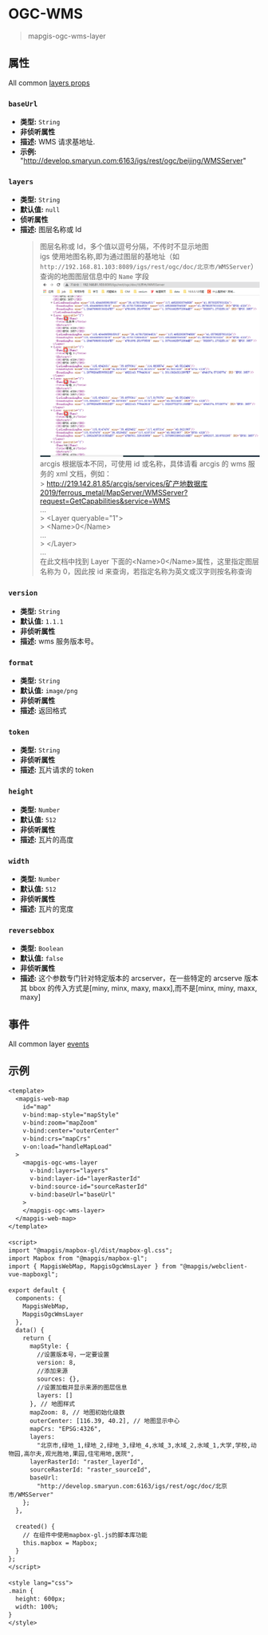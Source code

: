 # OGC-WMS

> mapgis-ogc-wms-layer

## 属性

All common [layers props](/api/Layers/README.md#props)

### `baseUrl`

- **类型:** `String`
- **非侦听属性**
- **描述:** WMS 请求基地址.
- **示例:** "http://develop.smaryun.com:6163/igs/rest/ogc/beijing/WMSServer"

### `layers`

- **类型:** `String`
- **默认值:** `null`
- **侦听属性**
- **描述:** 图层名称或 Id
  > 图层名称或 Id，多个值以逗号分隔，不传时不显示地图 <br/>
  > igs 使用地图名称,即为通过图层的基地址（如`http://192.168.81.103:8089/igs/rest/ogc/doc/北京市/WMSServer`）查询的地图图层信息中的 `Name` 字段  <br/>
  ![](../igserver/Wms.png)
  > arcgis 根据版本不同，可使用 id 或名称，具体请看 arcgis 的 wms 服务的 xml 文档，例如： <br/> > http://219.142.81.85/arcgis/services/矿产地数据库2019/ferrous_metal/MapServer/WMSServer?request=GetCapabilities&service=WMS <br/>
  > ... <br/> > \<Layer queryable="1"\> <br/> > \<Name>0\</Name> <br/>
  > ... <br/> > \</Layer\> <br/>
  > ... <br/>
  > 在此文档中找到 Layer 下面的\<Name\>0\</Name\>属性，这里指定图层名称为 0，因此按 id 来查询，若指定名称为英文或汉字则按名称查询

### `version`

- **类型:** `String`
- **默认值:** `1.1.1`
- **非侦听属性**
- **描述:** wms 服务版本号。

### `format`

- **类型:** `String`
- **默认值:** `image/png`
- **非侦听属性**
- **描述:** 返回格式

### `token`

- **类型:** `String`
- **非侦听属性**
- **描述:** 瓦片请求的 token

### `height`

- **类型:** `Number`
- **默认值:** `512`
- **非侦听属性**
- **描述:** 瓦片的高度

### `width`

- **类型:** `Number`
- **默认值:** `512`
- **非侦听属性**
- **描述:** 瓦片的宽度

### `reversebbox`

- **类型:** `Boolean`
- **默认值:** `false`
- **非侦听属性**
- **描述:** 这个参数专门针对特定版本的 arcserver，在一些特定的 arcserve 版本其 bbox 的传入方式是[miny, minx, maxy, maxx],而不是[minx, miny, maxx, maxy]

## 事件

All common layer [events](/api/Layers/#events)

## 示例

```vue
<template>
  <mapgis-web-map
    id="map"
    v-bind:map-style="mapStyle"
    v-bind:zoom="mapZoom"
    v-bind:center="outerCenter"
    v-bind:crs="mapCrs"
    v-on:load="handleMapLoad"
  >
    <mapgis-ogc-wms-layer
      v-bind:layers="layers"
      v-bind:layer-id="layerRasterId"
      v-bind:source-id="sourceRasterId"
      v-bind:baseUrl="baseUrl"
    >
    </mapgis-ogc-wms-layer>
  </mapgis-web-map>
</template>

<script>
import "@mapgis/mapbox-gl/dist/mapbox-gl.css";
import Mapbox from "@mapgis/mapbox-gl";
import { MapgisWebMap, MapgisOgcWmsLayer } from "@mapgis/webclient-vue-mapboxgl";

export default {
  components: {
    MapgisWebMap,
    MapgisOgcWmsLayer
  },
  data() {
    return {
      mapStyle: {
        //设置版本号，一定要设置
        version: 8,
        //添加来源
        sources: {},
        //设置加载并显示来源的图层信息
        layers: []
      }, // 地图样式
      mapZoom: 8, // 地图初始化级数
      outerCenter: [116.39, 40.2], // 地图显示中心
      mapCrs: "EPSG:4326",
      layers:
        "北京市,绿地_1,绿地_2,绿地_3,绿地_4,水域_3,水域_2,水域_1,大学,学校,动物园,高尔夫,观光胜地,果园,住宅用地,医院",
      layerRasterId: "raster_layerId",
      sourceRasterId: "raster_sourceId",
      baseUrl:
        "http://develop.smaryun.com:6163/igs/rest/ogc/doc/北京市/WMSServer"
    };
  },

  created() {
    // 在组件中使用mapbox-gl.js的脚本库功能
    this.mapbox = Mapbox;
  }
};
</script>

<style lang="css">
.main {
  height: 600px;
  width: 100%;
}
</style>
```

